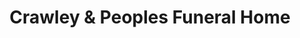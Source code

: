 ---
title: "Crawley & Peoples Funeral Home"
url: /marietta/crawley-und-peoples-funeral-home/
shop: Bestattungen
---